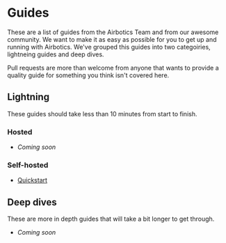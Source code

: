 # Guides

These are a list of guides from the Airbotics Team and from our awesome community. We want to make it as easy as possible for you to get up and running with Airbotics. We've grouped this guides into two categoiries, lightneing guides and deep dives.

Pull requests are more than welcome from anyone that wants to provide a quality guide for something you think isn't covered here. 

## Lightning 

These guides should take less than 10 minutes from start to finish.

### Hosted
* *Coming soon*

### Self-hosted
* [Quickstart](self-hosted-quickstart.md)

## Deep dives

These are more in depth guides that will take a bit longer to get through.

* *Coming soon*